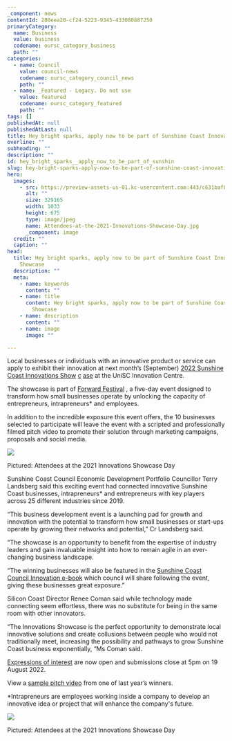 ```yaml
---
_component: news
contentId: 280eea20-cf24-5223-9345-433080887250
primaryCategory:
  name: Business
  value: business
  codename: oursc_category_business
  path: ""
categories:
  - name: Council
    value: council-news
    codename: oursc_category_council_news
    path: ""
  - name: _Featured - Legacy. Do not use
    value: featured
    codename: oursc_category_featured
    path: ""
tags: []
publishedAt: null
publishedAtLast: null
title: Hey bright sparks, apply now to be part of Sunshine Coast Innovations Showcase
overline: ""
subheading: ""
description: ""
id: hey_bright_sparks__apply_now_to_be_part_of_sunshin
slug: hey-bright-sparks-apply-now-to-be-part-of-sunshine-coast-innovations-showcase
hero:
  images:
    - src: https://preview-assets-us-01.kc-usercontent.com:443/c631baf8-1b46-001f-580c-d0001b68b4a8/6572f14f-e106-4adc-af5e-3f31594a4126/Attendees-at-the-2021-Innovations-Showcase-Day.jpg
      alt: ""
      size: 329165
      width: 1033
      height: 675
      type: image/jpeg
      name: Attendees-at-the-2021-Innovations-Showcase-Day.jpg
      _component: image
  credit: ""
  caption: ""
head:
  title: Hey bright sparks, apply now to be part of Sunshine Coast Innovations
    Showcase
  description: ""
  meta:
    - name: keywords
      content: ""
    - name: title
      content: Hey bright sparks, apply now to be part of Sunshine Coast Innovations
        Showcase
    - name: description
      content: ""
    - name: image
      image: ""

---
```

Local businesses or individuals with an innovative product or service can apply to exhibit their innovation at next month’s (September) [2022 Sunshine Coast Innovations Show](https://www.sunshinecoast.qld.gov.au/Business/Regional-innovation/Sunshine-Coast-Innovations-Day) [c](https://www.sunshinecoast.qld.gov.au/Business/Regional-innovation/Sunshine-Coast-Innovations-Day) [ase](https://www.sunshinecoast.qld.gov.au/Business/Regional-innovation/Sunshine-Coast-Innovations-Day)
&#x20;at the UniSC Innovation Centre.

The showcase is part of [Forward Festival](https://forwardfest.co/)
, a five-day event designed to transform how small businesses operate by unlocking the capacity of entrepreneurs, intrapreneurs\* and employees.  

In addition to the incredible exposure this event offers, the 10 businesses selected to participate will leave the event with a scripted and professionally filmed pitch video to promote their solution through marketing campaigns, proposals and social media.

![](https://preview-assets-us-01.kc-usercontent.com:443/c631baf8-1b46-001f-580c-d0001b68b4a8/827e6bb4-1623-4aec-9f74-62e7b4f48d28/Image-3-Attendees-at-the-2021-Innovations-Showcase-Day-cropped--1024x689.jpg)

Pictured: Attendees at the 2021 Innovations Showcase Day

Sunshine Coast Council Economic Development Portfolio Councillor Terry Landsberg said this exciting event had connected innovative Sunshine Coast businesses, intrapreneurs\* and entrepreneurs with key players across 25 different industries since 2019.

“This business development event is a launching pad for growth and innovation with the potential to transform how small businesses or start-ups operate by growing their networks and potential,” Cr Landsberg said.

“The showcase is an opportunity to benefit from the expertise of industry leaders and gain invaluable insight into how to remain agile in an ever-changing business landscape.

“The winning businesses will also be featured in the [Sunshine Coast Council Innovation e-book](https://cdn.flipsnack.com/widget/v2/widget.html?hash=hisr0a8unf)
&#x20;which council will share following the event, giving these businesses great exposure.”

Silicon Coast Director Renee Coman said while technology made connecting seem effortless, there was no substitute for being in the same room with other innovators.

“The Innovations Showcase is the perfect opportunity to demonstrate local innovative solutions and create collusions between people who would not traditionally meet, increasing the possibility and pathways to grow Sunshine Coast business exponentially, “Ms Coman said.

[Expressions of interest](https://www.sunshinecoast.qld.gov.au/Business/Regional-innovation/Sunshine-Coast-Innovations-Day/Sunshine-Coast-Innovations-Showcase-2022-EOI)
&#x20;are now open and submissions close at 5pm on 19 August 2022.

View a [sample pitch video](https://vimeo.com/736000661/c1fbd65e95)
&#x20;from one of last year’s winners.  

\*Intrapreneurs are employees working inside a company to develop an innovative idea or project that will enhance the company's future.

![](https://preview-assets-us-01.kc-usercontent.com:443/c631baf8-1b46-001f-580c-d0001b68b4a8/9a9b83b4-9a3a-4419-b1c2-029500b9b94c/Image-1-Attendees-at-the-2021-Innovations-Showcase-Day-cropped--1024x447.jpg)

Pictured: Attendees at the 2021 Innovations Showcase Day
